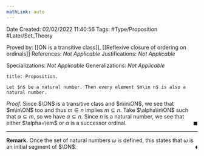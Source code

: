 ```yaml
---
mathLink: auto
---
```


<div class="topSpace"></div>

Date Created: 02/02/2022 11:40:56
Tags: #Type/Proposition #Later/Set_Theory

Proved by: [[ON is a transitive class]], [[Reflexive closure of ordering on ordinals]]
References: _Not Applicable_
Justifications: _Not Applicable_

Specializations: _Not Applicable_
Generalizations: _Not Applicable_

``` ad-Proposition
title: Proposition.

Let $n$ be a natural number. Then every element $m\in n$ is also a natural number.

```

<i>Proof.</i> Since $\ON$ is a transitive class and $n\in\ON$, we see that $m\in\ON$ too and thus $m\in n$ implies $m\subseteq n$. Take $\alpha\in\ON$ such that $\alpha\subseteq m$, so we have $\alpha\subseteq n$. Since $n$ is a natural number, we see that either $\alpha=\em$ or $\alpha$ is a successor ordinal.<span style="float:right;">$\blacksquare$</span>

---

**Remark.** Once the set of natural numbers $\omega$ is defined, this states that $\omega$ is an initial segment of $\ON$.<span style="float:right;">$\blacklozenge$</span>
